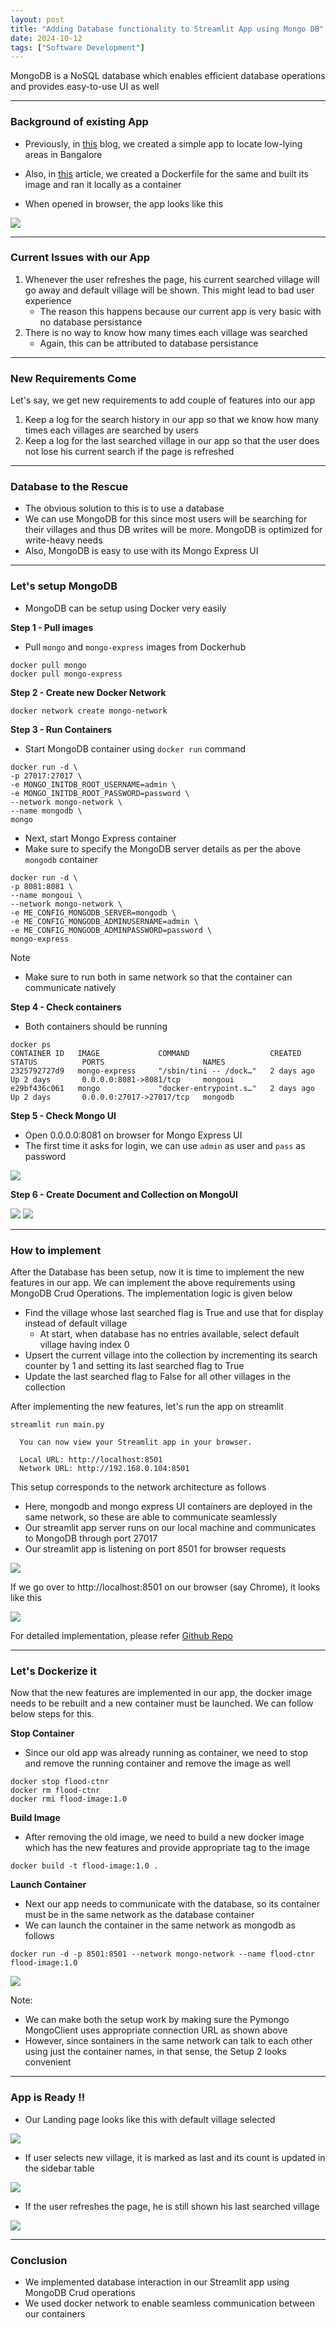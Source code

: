 ```yaml
---
layout: post
title: "Adding Database functionality to Streamlit App using Mongo DB"
date: 2024-10-12
tags: ["Software Development"]
---
```


MongoDB is a NoSQL database which enables efficient database operations and provides easy-to-use UI as well

---
### Background of existing App

- Previously, in [this](https://gouherdanish.github.io/2024/09/25/low-lying-areas-mapping.html) blog, we created a simple app to locate low-lying areas in Bangalore

- Also, in [this](https://gouherdanish.github.io/2024/10/07/dockerfile.html) article, we created a Dockerfile for the same and built its image and ran it locally as a container

- When opened in browser, the app looks like this

<img src="{{site.url}}/images/low_lying_areas/landing_page.png"/>

---
### Current Issues with our App

1. Whenever the user refreshes the page, his current searched village will go away and default village will be shown. This might lead to bad user experience
    - The reason this happens because our current app is very basic with no database persistance
2. There is no way to know how many times each village was searched 
    - Again, this can be attributed to database persistance

---
### New Requirements Come

Let's say, we get new requirements to add couple of features into our app 
1. Keep a log for the search history in our app so that we know how many times each villages are searched by users
2. Keep a log for the last searched village in our app so that the user does not lose his current search if the page is refreshed

---
### Database to the Rescue
- The obvious solution to this is to use a database
- We can use MongoDB for this since most users will be searching for their villages and thus DB writes will be more. MongoDB is optimized for write-heavy needs
- Also, MongoDB is easy to use with its Mongo Express UI

---
### Let's setup MongoDB
- MongoDB can be setup using Docker very easily

**Step 1 - Pull images**
- Pull `mongo` and `mongo-express` images from Dockerhub

```
docker pull mongo
docker pull mongo-express
```

**Step 2 - Create new Docker Network**

```
docker network create mongo-network
```

**Step 3 - Run Containers**
- Start MongoDB container using `docker run` command

```
docker run -d \                                                                     
-p 27017:27017 \ 
-e MONGO_INITDB_ROOT_USERNAME=admin \
-e MONGO_INITDB_ROOT_PASSWORD=password \
--network mongo-network \
--name mongodb \
mongo
```

- Next, start Mongo Express container
- Make sure to specify the MongoDB server details as per the above `mongodb` container
```
docker run -d \                                                                     
-p 8081:8081 \
--name mongoui \
--network mongo-network \
-e ME_CONFIG_MONGODB_SERVER=mongodb \
-e ME_CONFIG_MONGODB_ADMINUSERNAME=admin \
-e ME_CONFIG_MONGODB_ADMINPASSWORD=password \
mongo-express
```

Note
- Make sure to run both in same network so that the container can communicate natively

**Step 4 - Check containers**
- Both containers should be running

```
docker ps
CONTAINER ID   IMAGE             COMMAND                  CREATED          STATUS          PORTS                      NAMES
2325792727d9   mongo-express     "/sbin/tini -- /dock…"   2 days ago       Up 2 days       0.0.0.0:8081->8081/tcp     mongoui
e29bf436c061   mongo             "docker-entrypoint.s…"   2 days ago       Up 2 days       0.0.0.0:27017->27017/tcp   mongodb
```

**Step 5 - Check Mongo UI**
- Open 0.0.0.0:8081 on browser for Mongo Express UI
- The first time it asks for login, we can use `admin` as user and `pass` as password

<img src="{{site.url}}/images/docker/mongoui_0.png">

**Step 6 - Create Document and Collection on MongoUI**

<img src="{{site.url}}/images/docker/mongoui.png">

<img src="{{site.url}}/images/docker/mongoui_1.png">

---

### How to implement
After the Database has been setup, now it is time to implement the new features in our app. We can implement the above requirements using MongoDB Crud Operations. The implementation logic is given below

- Find the village whose last searched flag is True and use that for display instead of default village
    - At start, when database has no entries available, select default village having index 0
- Upsert the current village into the collection by incrementing its search counter by 1 and setting its last searched flag to True
- Update the last searched flag to False for all other villages in the collection 

After implementing the new features, let's run the app on streamlit

```
streamlit run main.py

  You can now view your Streamlit app in your browser.

  Local URL: http://localhost:8501
  Network URL: http://192.168.0.104:8501
```

This setup corresponds to the network architecture as follows
- Here, mongodb and mongo express UI containers are deployed in the same network, so these are able to communicate seamlessly
- Our streamlit app server runs on our local machine and communicates to MongoDB through port 27017
- Our streamlit app is listening on port 8501 for browser requests

<img src="{{site.url}}/images/mongo/arch1.png">

If we go over to http://localhost:8501 on our browser (say Chrome), it looks like this

<img src="{{site.url}}/images/mongo/features.png">


For detailed implementation, please refer
[Github Repo](https://github.com/gouherdanish/urban_flooding)

---

### Let's Dockerize it

Now that the new features are implemented in our app, the docker image needs to be rebuilt and a new container must be launched. We can follow below steps for this.

**Stop Container**
- Since our old app was already running as container, we need to stop and remove the running container and remove the image as well

```
docker stop flood-ctnr
docker rm flood-ctnr
docker rmi flood-image:1.0
```

**Build Image**
- After removing the old image, we need to build a new docker image which has the new features and provide appropriate tag to the image

```
docker build -t flood-image:1.0 .
```

**Launch Container**
- Next our app needs to communicate with the database, so its container must be in the same network as the database container
- We can launch the container in the same network as mongodb as follows

```
docker run -d -p 8501:8501 --network mongo-network --name flood-ctnr flood-image:1.0
```

<img src="{{site.url}}/images/mongo/arch2.png">

Note:
- We can make both the setup work by making sure the Pymongo MongoClient uses appropriate connection URL as shown above
- However, since sontainers in the same network can talk to each other using just the container names, in that sense, the Setup 2 looks convenient 

---

### App is Ready !!

- Our Landing page looks like this with default village selected 
<img src="{{site.url}}/images/mongo/start.png">

- If user selects new village, it is marked as last and its count is updated in the sidebar table
<img src="{{site.url}}/images/mongo/other.png">

- If the user refreshes the page, he is still shown his last searched village
<img src="{{site.url}}/images/mongo/another.png">

---

### Conclusion

- We implemented database interaction in our Streamlit app using MongoDB Crud operations
- We used docker network to enable seamless communication between our containers